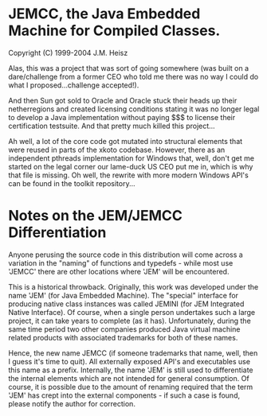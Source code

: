 # JEMCC, the Java Embedded Machine for Compiled Classes.
Copyright (C) 1999-2004 J.M. Heisz

Alas, this was a project that was sort of going somewhere (was built on a
dare/challenge from a former CEO who told me there was no way I could do what
I proposed...challenge accepted!).

And then Sun got sold to Oracle and Oracle stuck their heads up their
netherregions and created licensing conditions stating it was no longer legal
to develop a Java implementation without paying $$$ to license their
certification testsuite.  And that pretty much killed this project...

Ah well, a lot of the core code got mutated into structural elements that
were reused in parts of the xkoto codebase.  However, there as an independent
pthreads implementation for Windows that, well, don't get me started on the
legal corner our lame-duck US CEO put me in, which is why that file is
missing.  Oh well, the rewrite with more modern Windows API's can be found
in the toolkit repository...

# Notes on the JEM/JEMCC Differentiation
Anyone perusing the source code in this distribution will come across
a variation in the "naming" of functions and typedefs - while most use
'JEMCC' there are other locations where 'JEM' will be encountered.

This is a historical throwback.  Originally, this work was developed under
the name 'JEM' (for Java Embedded Machine).  The "special" interface for 
producing native class instances was called JEMINI (for JEM Integrated Native
Interface).  Of course, when a single person undertakes such a large project, 
it can take years to complete (as it has).  Unfortunately, during the same 
time period two other companies produced Java virtual machine related products
with associated trademarks for both of these names.

Hence, the new name JEMCC (if someone trademarks that name, well, then I
guess it's time to quit).  All externally exposed API's and executables use
this name as a prefix.  Internally, the name 'JEM' is still used to
differentiate the internal elements which are not intended for general
consumption.  Of course, it is possible due to the amount of renaming required
that the term 'JEM' has crept into the external components - if such a case
is found, please notify the author for correction.
